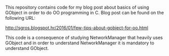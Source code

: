 This repository contains code for my blog post about basics of
using GObject in order to do OO programming in C. Blog post can be
found on the following URL:

http://sgros.blogspot.hr/2016/01/few-tips-about-gobject-for-oo.html

This code is a consequence of studying NetworkManager that heavily
uses GObject and in order to understand NetworkManager it is
mandatory to understand GObject.
